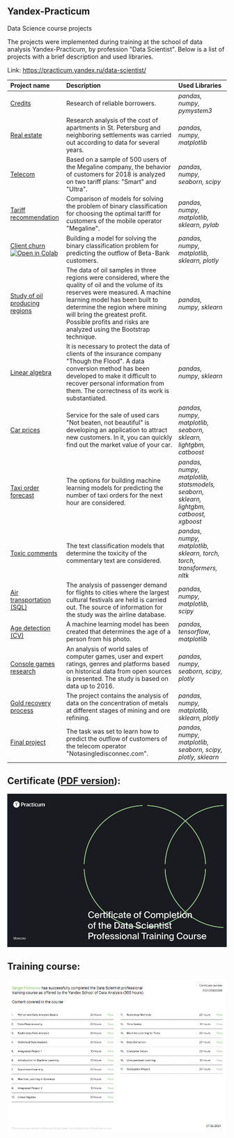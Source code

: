 ## Yandex-Practicum
 Data Science course projects

 The projects were implemented during training at the school of data analysis Yandex-Practicum, by profession "Data Scientist". Below is a list of projects with a brief description and used libraries.

 Link: https://practicum.yandex.ru/data-scientist/


| Project name | Description | Used Libraries | 
| :---------------------- | :---------------------- | :---------------------- |
| [Credits](Credits) | Research of reliable borrowers.| *pandas,* *numpy,* *pymystem3* |
| [Real estate](Real_estate) | Research analysis of the cost of apartments in St. Petersburg and neighboring settlements was carried out according to data for several years.| *pandas,* *numpy,* *matplotlib* |
| [Telecom](Telecom) | Based on a sample of 500 users of the Megaline company, the behavior of customers for 2018 is analyzed on two tariff plans: "Smart" and "Ultra". | *pandas,* *numpy,* *seaborn,* *scipy* |
| [Tariff recommendation](Tariff_recommendation) | Comparison of models for solving the problem of binary classification for choosing the optimal tariff for customers of the mobile operator "Megaline". | *pandas,* *numpy,* *matplotlib,* *sklearn,* *pylab* |
| [Сlient churn](Сlient_churn) &nbsp;&nbsp; [![Open in Colab][Colab Badge]][Сlient churn] | Building a model for solving the binary classification problem for predicting the outflow of Beta-Bank customers. | *pandas,* *numpy,* *matplotlib,* *sklearn,* *plotly* |
| [Study of oil producing regions](Study_oilregs) | The data of oil samples in three regions were considered, where the quality of oil and the volume of its reserves were measured. A machine learning model has been built to determine the region where mining will bring the greatest profit. Possible profits and risks are analyzed using the Bootstrap technique. | *pandas,* *numpy,* *sklearn* |
| [Linear algebra](Linear_algebra) | It is necessary to protect the data of clients of the insurance company "Though the Flood". A data conversion method has been developed to make it difficult to recover personal information from them. The correctness of its work is substantiated. | *pandas,* *numpy,* *sklearn* |
| [Car prices](Car_prices) | Service for the sale of used cars "Not beaten, not beautiful" is developing an application to attract new customers. In it, you can quickly find out the market value of your car. | *pandas,* *numpy,* *matplotlib,* *seaborn,* *sklearn,* *lightgbm,* *catboost* |
| [Taxi order forecast](Taxi_order) | The options for building machine learning models for predicting the number of taxi orders for the next hour are considered. | *pandas,* *numpy,* *matplotlib,* *statsmodels,* *seaborn,* *sklearn,* *lightgbm,* *catboost,* *xgboost* |
| [Toxic comments](Toxic_comments) | The text classification models that determine the toxicity of the commentary text are considered. | *pandas,* *numpy,* *matplotlib,* *sklearn,* *torch,* *torch,* *transformers,* *nltk* |
| [Air transportation (SQL)](Air_transportation) | The analysis of passenger demand for flights to cities where the largest cultural festivals are held is carried out. The source of information for the study was the airline database. | *pandas,* *numpy,* *matplotlib,* *scipy* |
| [Age detection (CV)](Age_detection) | A machine learning model has been created that determines the age of a person from his photo. | *pandas,* *tensorflow,* *matplotlib* |
| [Console games research](Console_games) | An analysis of world sales of computer games, user and expert ratings, genres and platforms based on historical data from open sources is presented. The study is based on data up to 2016. | *pandas,* *numpy,* *seaborn,* *scipy,* *plotly* |
| [Gold recovery process](Gold_recovery) | The project contains the analysis of data on the concentration of metals at different stages of mining and ore refining. | *pandas,* *numpy,* *matplotlib,* *sklearn,* *plotly*  |
| [Final project](Graduation_project) | The task was set to learn how to predict the outflow of customers of the telecom operator "Notasingledisconnec.com". | *pandas,* *numpy,* *matplotlib,* *seaborn,* *scipy,* *plotly,* *sklearn* |

## Certificate ([PDF version](certificate/diploma_eng.pdf)):
![Data Scientist — certificate](/certificate/1page.png)

## Training course:
![Data Scientist — training course](/certificate/2page.png)


[Colab Badge]:         https://colab.research.google.com/assets/colab-badge.svg
[Сlient churn]:        https://colab.research.google.com/github.com/MrSVF/Yandex-Practicum/blob/main/Сlient_churn.ipynb